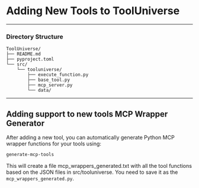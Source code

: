 # Adding New Tools to ToolUniverse
---


### Directory Structure

```
ToolUniverse/
├── README.md
├── pyproject.toml
└── src/
    └── tooluniverse/
        ├── execute_function.py
        ├── base_tool.py
        ├── mcp_server.py
        └── data/
```

---

## Adding support to new tools MCP Wrapper Generator

 After adding a new tool, you can automatically generate Python MCP wrapper functions for your tools using:

```bash
generate-mcp-tools
```
This will create a file mcp_wrappers_generated.txt with all the tool functions based on the JSON files in src/tooluniverse. You need to save it as the `mcp_wrappers_generated.py`.
